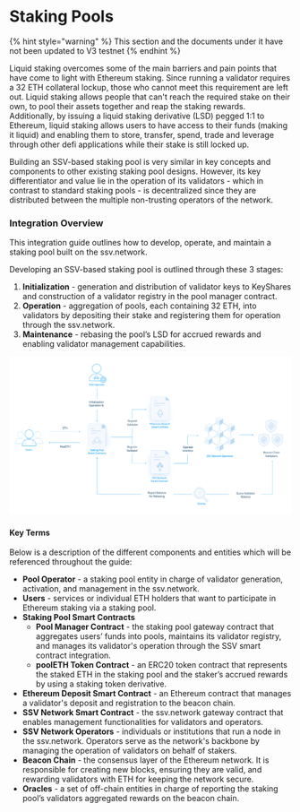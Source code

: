 # Staking Pools

{% hint style="warning" %}
This section and the documents under it have not been updated to V3 testnet
{% endhint %}

Liquid staking overcomes some of the main barriers and pain points that have come to light with Ethereum staking. Since running a validator requires a 32 ETH collateral lockup, those who cannot meet this requirement are left out. Liquid staking allows people that can't reach the required stake on their own, to pool their assets together and reap the staking rewards. Additionally, by issuing a liquid staking derivative (LSD) pegged 1:1 to Ethereum, liquid staking allows users to have access to their funds (making it liquid) and enabling them to store, transfer, spend, trade and leverage through other defi applications while their stake is still locked up.

Building an SSV-based staking pool is very similar in key concepts and components to other existing staking pool designs. However, its key differentiator and value lie in the operation of its validators - which in contrast to standard staking pools - is decentralized since they are distributed between the multiple non-trusting operators of the network.

### Integration Overview

This integration guide outlines how to develop, operate, and maintain a staking pool built on the ssv.network.

Developing an SSV-based staking pool is outlined through these 3 stages:

1. **Initialization** - generation and distribution of validator keys to KeyShares and construction of a validator registry in the pool manager contract.
2. **Operation** - aggregation of pools, each containing 32 ETH, into validators by depositing their stake and registering them for operation through the ssv.network.
3. **Maintenance** - rebasing the pool’s LSD for accrued rewards and enabling validator management capabilities.

![](<../../../.gitbook/assets/image (14).png>)

#### Key Terms

Below is a description of the different components and entities which will be referenced throughout the guide:

* **Pool Operator** - a staking pool entity in charge of validator generation, activation, and management in the ssv.network.
* **Users** - services or individual ETH holders that want to participate in Ethereum staking via a staking pool.
* **Staking Pool Smart Contracts**
  * **Pool Manager Contract** - the staking pool gateway contract that aggregates users’ funds into pools, maintains its validator registry, and manages its validator's operation through the SSV smart contract integration.
  * **poolETH Token Contract** - an ERC20 token contract that represents the staked ETH in the staking pool and the staker’s accrued rewards by using a staking token derivative.
* **Ethereum Deposit Smart Contract** - an Ethereum contract that manages a validator's deposit and registration to the beacon chain.
* **SSV Network Smart Contract** - the ssv.network gateway contract that enables management functionalities for validators and operators.
* **SSV Network Operators** - individuals or institutions that run a node in the ssv.network. Operators serve as the network's backbone by managing the operation of validators on behalf of stakers.
* **Beacon Chain** - the consensus layer of the Ethereum network. It is responsible for creating new blocks, ensuring they are valid, and rewarding validators with ETH for keeping the network secure.
* **Oracles** - a set of off-chain entities in charge of reporting the staking pool’s validators aggregated rewards on the beacon chain.
